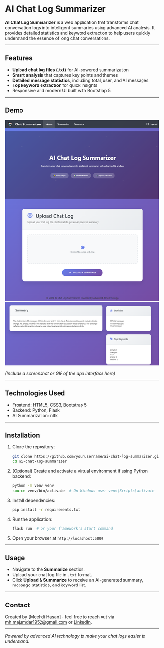 
# AI Chat Log Summarizer

**AI Chat Log Summarizer** is a web application that transforms chat conversation logs into intelligent summaries using advanced AI analysis. It provides detailed statistics and keyword extraction to help users quickly understand the essence of long chat conversations.

---

## Features

- **Upload chat log files (.txt)** for AI-powered summarization  
- **Smart analysis** that captures key points and themes  
- **Detailed message statistics**, including total, user, and AI messages  
- **Top keyword extraction** for quick insights  
- Responsive and modern UI built with Bootstrap 5  

---

## Demo
![Homepage](Homepage.png)
![Output](output.png)

  
*(Include a screenshot or GIF of the app interface here)*

---

## Technologies Used

- Frontend: HTML5, CSS3, Bootstrap 5 
- Backend: Python, Flask
- AI Summarization: nltk

---

## Installation

1. Clone the repository:  
   ```bash
   git clone https://github.com/yourusername/ai-chat-log-summarizer.git
   cd ai-chat-log-summarizer
   ```

2. (Optional) Create and activate a virtual environment if using Python backend:  
   ```bash
   python -m venv venv
   source venv/bin/activate  # On Windows use: venv\Scripts\activate
   ```

3. Install dependencies:  
   ```bash
   pip install -r requirements.txt
   ```

4. Run the application:  
   ```bash
   flask run  # or your framework's start command
   ```

5. Open your browser at `http://localhost:5000`

---

## Usage

- Navigate to the **Summarize** section.  
- Upload your chat log file in `.txt` format.  
- Click **Upload & Summarize** to receive an AI-generated summary, message statistics, and keyword list.

---




## Contact

Created by [Meehdi Hasan] - feel free to reach out via [mh.majumdar1952@gmail.com](mailto:mh.majumdar1952@gmail.com) or [LinkedIn](https://www.linkedin.com/in/hasanmehedi1952/).


---

*Powered by advanced AI technology to make your chat logs easier to understand.*
